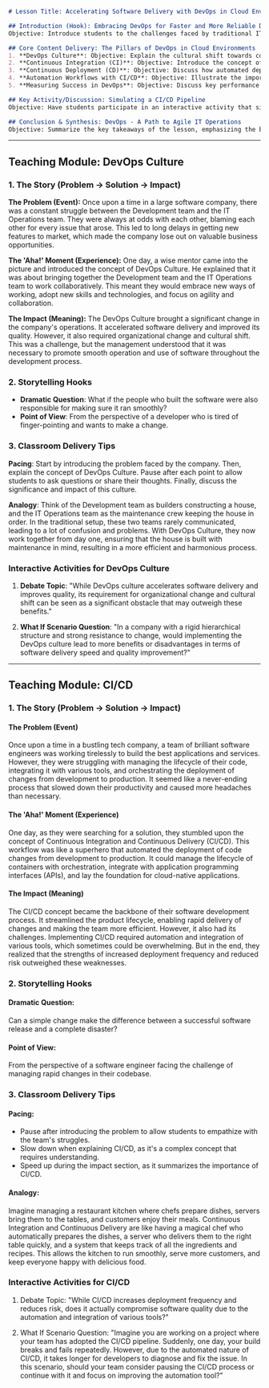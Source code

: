  ```markdown
# Lesson Title: Accelerating Software Delivery with DevOps in Cloud Environments

## Introduction (Hook): Embracing DevOps for Faster and More Reliable Deployments
Objective: Introduce students to the challenges faced by traditional IT operations, and how DevOps can help overcome these issues.

## Core Content Delivery: The Pillars of DevOps in Cloud Environments
1. **DevOps Culture**: Objective: Explain the cultural shift towards collaboration, communication, and shared responsibility between development and operations teams.
2. **Continuous Integration (CI)**: Objective: Introduce the concept of integrating code changes frequently to identify and fix bugs early in the development process.
3. **Continuous Deployment (CD)**: Objective: Discuss how automated deployment processes ensure consistent, reliable software releases.
4. **Automation Workflows with CI/CD**: Objective: Illustrate the importance of automating build, test, and deployment processes for increased efficiency and reduced human error.
5. **Measuring Success in DevOps**: Objective: Discuss key performance indicators (KPIs) for DevOps success, such as delivery speed, reliability, and collaboration metrics.

## Key Activity/Discussion: Simulating a CI/CD Pipeline
Objective: Have students participate in an interactive activity that simulates building and deploying software using a CI/CD pipeline.

## Conclusion & Synthesis: DevOps - A Path to Agile IT Operations
Objective: Summarize the key takeaways of the lesson, emphasizing the benefits of adopting DevOps principles in cloud environments for improved software quality and delivery speed.
```



---

## Teaching Module: DevOps Culture
 ### 1. The Story (Problem -> Solution -> Impact)
**The Problem (Event):** Once upon a time in a large software company, there was a constant struggle between the Development team and the IT Operations team. They were always at odds with each other, blaming each other for every issue that arose. This led to long delays in getting new features to market, which made the company lose out on valuable business opportunities.

**The 'Aha!' Moment (Experience):** One day, a wise mentor came into the picture and introduced the concept of DevOps Culture. He explained that it was about bringing together the Development team and the IT Operations team to work collaboratively. This meant they would embrace new ways of working, adopt new skills and technologies, and focus on agility and collaboration.

**The Impact (Meaning):** The DevOps Culture brought a significant change in the company's operations. It accelerated software delivery and improved its quality. However, it also required organizational change and cultural shift. This was a challenge, but the management understood that it was necessary to promote smooth operation and use of software throughout the development process.

### 2. Storytelling Hooks
- **Dramatic Question**: What if the people who built the software were also responsible for making sure it ran smoothly?
- **Point of View**: From the perspective of a developer who is tired of finger-pointing and wants to make a change.

### 3. Classroom Delivery Tips
**Pacing**: Start by introducing the problem faced by the company. Then, explain the concept of DevOps Culture. Pause after each point to allow students to ask questions or share their thoughts. Finally, discuss the significance and impact of this culture.

**Analogy**: Think of the Development team as builders constructing a house, and the IT Operations team as the maintenance crew keeping the house in order. In the traditional setup, these two teams rarely communicated, leading to a lot of confusion and problems. With DevOps Culture, they now work together from day one, ensuring that the house is built with maintenance in mind, resulting in a more efficient and harmonious process.

### Interactive Activities for DevOps Culture
 1. **Debate Topic**: "While DevOps culture accelerates software delivery and improves quality, its requirement for organizational change and cultural shift can be seen as a significant obstacle that may outweigh these benefits."

2. **What If Scenario Question**: "In a company with a rigid hierarchical structure and strong resistance to change, would implementing the DevOps culture lead to more benefits or disadvantages in terms of software delivery speed and quality improvement?"


---

## Teaching Module: CI/CD
 ### 1. The Story (Problem -> Solution -> Impact)
#### The Problem (Event)
Once upon a time in a bustling tech company, a team of brilliant software engineers was working tirelessly to build the best applications and services. However, they were struggling with managing the lifecycle of their code, integrating it with various tools, and orchestrating the deployment of changes from development to production. It seemed like a never-ending process that slowed down their productivity and caused more headaches than necessary.

#### The 'Aha!' Moment (Experience)
One day, as they were searching for a solution, they stumbled upon the concept of Continuous Integration and Continuous Delivery (CI/CD). This workflow was like a superhero that automated the deployment of code changes from development to production. It could manage the lifecycle of containers with orchestration, integrate with application programming interfaces (APIs), and lay the foundation for cloud-native applications.

#### The Impact (Meaning)
The CI/CD concept became the backbone of their software development process. It streamlined the product lifecycle, enabling rapid delivery of changes and making the team more efficient. However, it also had its challenges. Implementing CI/CD required automation and integration of various tools, which sometimes could be overwhelming. But in the end, they realized that the strengths of increased deployment frequency and reduced risk outweighed these weaknesses.

### 2. Storytelling Hooks
#### Dramatic Question:
Can a simple change make the difference between a successful software release and a complete disaster?

#### Point of View:
From the perspective of a software engineer facing the challenge of managing rapid changes in their codebase.

### 3. Classroom Delivery Tips
#### Pacing:
- Pause after introducing the problem to allow students to empathize with the team's struggles.
- Slow down when explaining CI/CD, as it's a complex concept that requires understanding.
- Speed up during the impact section, as it summarizes the importance of CI/CD.

#### Analogy:
Imagine managing a restaurant kitchen where chefs prepare dishes, servers bring them to the tables, and customers enjoy their meals. Continuous Integration and Continuous Delivery are like having a magical chef who automatically prepares the dishes, a server who delivers them to the right table quickly, and a system that keeps track of all the ingredients and recipes. This allows the kitchen to run smoothly, serve more customers, and keep everyone happy with delicious food.

### Interactive Activities for CI/CD
 1. Debate Topic: "While CI/CD increases deployment frequency and reduces risk, does it actually compromise software quality due to the automation and integration of various tools?"

2. What If Scenario Question: "Imagine you are working on a project where your team has adopted the CI/CD pipeline. Suddenly, one day, your build breaks and fails repeatedly. However, due to the automated nature of CI/CD, it takes longer for developers to diagnose and fix the issue. In this scenario, should your team consider pausing the CI/CD process or continue with it and focus on improving the automation tool?"